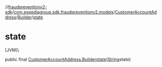 //[fraudpreventionv2-sdk](../../../../index.md)/[com.expediagroup.sdk.fraudpreventionv2.models](../../index.md)/[CustomerAccountAddress](../index.md)/[Builder](index.md)/[state](state.md)

# state

[JVM]\

public final [CustomerAccountAddress.Builder](index.md)[state](state.md)([String](https://docs.oracle.com/javase/8/docs/api/java/lang/String.html)state)
